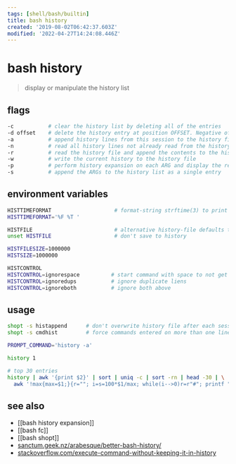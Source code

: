 ```yaml
---
tags: [shell/bash/builtin]
title: bash history
created: '2019-08-02T06:42:37.603Z'
modified: '2022-04-27T14:24:08.446Z'
---
```


# bash history

> display or manipulate the history list

## flags

```sh
-c           # clear the history list by deleting all of the entries
-d offset    # delete the history entry at position OFFSET. Negative offsets count back from the end of the history list
-a           # append history lines from this session to the history file
-n           # read all history lines not already read from the history file and append them to the history list
-r           # read the history file and append the contents to the history list
-w           # write the current history to the history file
-p           # perform history expansion on each ARG and display the result without storing it in the history list
-s           # append the ARGs to the history list as a single entry
```

## environment variables

```sh
HISTTIMEFORMAT                    # format-string strftime(3) to print the time stamp for each displayed history entry
HISTTIMEFORMAT='%F %T '

HISTFILE                          # alternative history-file defaults to `~/.bash_history`
unset HISTFILE                    # don't save to history

HISTFILESIZE=1000000          
HISTSIZE=1000000

HISTCONTROL
HISTCONTROL=ignorespace          # start command with space to not get saved
HISTCONTROL=ignoredups           # ignore duplicate liens
HISTCONTROL=ignoreboth           # ignore both above
```

## usage

```sh
shopt -s histappend      # don't overwrite history file after each session
shopt -s cmdhist         # force commands entered on more than one line to be adjusted to fit on only one for parsing

PROMPT_COMMAND='history -a'

history 1

# top 30 entries
history | awk '{print $2}' | sort | uniq -c | sort -rn | head -30 | \
  awk '!max{max=$1;}{r=""; i=s=100*$1/max; while(i-->0)r=r"#"; printf "%50s %5d %s %s",$2,$1,r,"\n";}'
```

## see also

- [[bash history expansion]]
- [[bash fc]]
- [[bash shopt]]
- [sanctum.geek.nz/arabesque/better-bash-history/](https://sanctum.geek.nz/arabesque/better-bash-history/)
- [stackoverflow.com/execute-command-without-keeping-it-in-history](https://stackoverflow.com/questions/8473121/execute-command-without-keeping-it-in-history)
